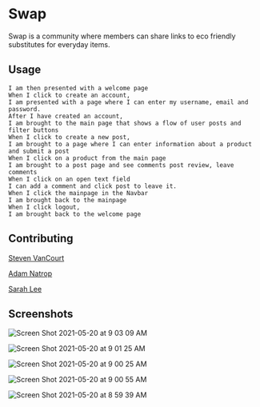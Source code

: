# Swap

Swap is a community where members can share links to eco friendly substitutes for everyday items.

## Usage

```When I open the page
I am then presented with a welcome page
When I click to create an account, 
I am presented with a page where I can enter my username, email and password.
After I have created an account,
I am brought to the main page that shows a flow of user posts and filter buttons
When I click to create a new post,
I am brought to a page where I can enter information about a product and submit a post
When I click on a product from the main page
I am brought to a post page and see comments post review, leave comments
When I click on an open text field
I can add a comment and click post to leave it.
When I click the mainpage in the Navbar
I am brought back to the mainpage
When I click logout, 
I am brought back to the welcome page
```

## Contributing

[Steven VanCourt](https://github.com/StevenVC-P)

[Adam Natrop](https://github.com/adamnatrop)

[Sarah Lee](https://github.com/SLee612)

## Screenshots

![Screen Shot 2021-05-20 at 9 03 09 AM](https://user-images.githubusercontent.com/79335372/118992778-8f6dfa80-b94a-11eb-9784-ad3efc52d224.png)

![Screen Shot 2021-05-20 at 9 01 25 AM](https://user-images.githubusercontent.com/79335372/118992848-9eed4380-b94a-11eb-88eb-b74612012c7c.png)

![Screen Shot 2021-05-20 at 9 00 25 AM](https://user-images.githubusercontent.com/79335372/118992985-bdebd580-b94a-11eb-88e8-7533fff0d1b5.png)

![Screen Shot 2021-05-20 at 9 00 55 AM](https://user-images.githubusercontent.com/79335372/118992901-a9a7d880-b94a-11eb-95f3-ddb9f58cfc79.png)

![Screen Shot 2021-05-20 at 8 59 39 AM](https://user-images.githubusercontent.com/79335372/118993034-c8a66a80-b94a-11eb-9174-27f39610758b.png)
















